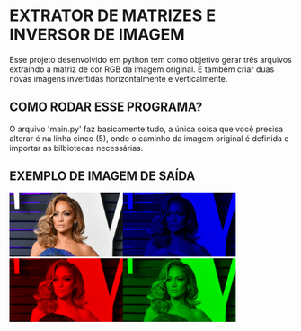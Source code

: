 # EXTRATOR DE MATRIZES E INVERSOR DE IMAGEM

Esse projeto desenvolvido em python tem como objetivo gerar três arquivos extraindo a matriz de cor RGB da imagem original. E também criar duas novas imagens invertidas horizontalmente e verticalmente.

## COMO RODAR ESSE PROGRAMA?

O arquivo 'main.py' faz basicamente tudo, a única coisa que você precisa alterar é na linha cinco (5), onde o caminho da imagem original é definida e importar as bilbiotecas necessárias.

## EXEMPLO DE IMAGEM DE SAÍDA

<img src="jaylo.jpg" alt="Jaylo original" style="height: 40%; width:40%;" align="left"/>
<img src="jay_blue.jpeg" alt="Jaylo shade blue" style="height: 40%; width:40%;"/>
<img src="jay_red.jpeg" alt="Jaylo shade red" style="height: 40%; width:40%;" align="left"/>
<img src="jay_green.jpeg" alt="Jaylo shade green" style="height: 40%; width:40%"/>
